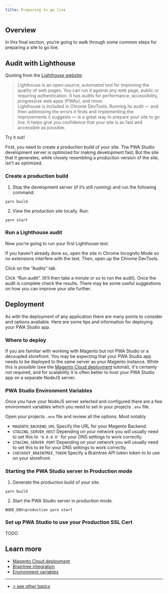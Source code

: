 ```yaml
---
title: Preparing to go live
---
```


## Overview

In this final section, you’re going to walk through some common steps for preparing a site to go live.

## Audit with Lighthouse

Quoting from the [Lighthouse website][]:

> Lighthouse is an open-source, automated tool for improving the quality of web pages. You can run it against any web page, public or requiring authentication. It has audits for performance, accessibility, progressive web apps (PWAs), and more.  
> Lighthouse is included in Chrome DevTools. Running its audit — and then addressing the errors it finds and implementing the improvements it suggests — is a great way to prepare your site to go live. It helps give you confidence that your site is as fast and accessible as possible.

Try it out!

First, you need to create a production build of your site. The PWA Studio development server is optimized for making development fast; But the site that it generates, while closely resembling a production version of the site, isn’t as optimized.

### Create a production build

1.  Stop the development server (if it’s still running) and run the following command:
```shell
yarn build
```
2.  View the production site locally. Run:
```shell
yarn start
```

### Run a Lighthouse audit

Now you’re going to run your first Lighthouse test.

If you haven’t already done so, open the site in Chrome Incognito Mode so no extensions interfere with the test. Then, open up the Chrome DevTools.

Click on the “Audits” tab.

Click “Run audit”. (It’ll then take a minute or so to run the audit). 
Once the audit is complete check the results. 
There may be some useful suggestions on how you can improve your site further.

## Deployment

As with the deployment of any application there are many points to consider and options available.
Here are some tips and information for deploying your PWA Studio app.

### Where to deploy 

If you are familiar with working with Magento but not PWA Studio or a decoupled storefront.
You may be expecting that your PWA Studio app needs to be deployed to the same server as your Magento instance.
While this is possible (see the [Magento Cloud deployment][] tutorial), it's certainly not required, 
and for scalability it is often better to host your PWA Studio app on a separate NodeJS server.

### PWA Studio Environment Variables

Once you have your NodeJS server selected and configured there are a few 
environment variables which you need to set in your projects `.env` file.

Open your projects `.env` file and review all the options.  Most notably

-   `MAGENTO_BACKEND_URL`
    Specify the URL for your Magento Backend.
-   `STAGING_SERVER_HOST`
    Depending on your network you will usually need to set this to `'0.0.0.0'` for your DNS settings to work correctly.
-   `STAGING_SERVER_PORT`
    Depending on your network you will usually need to set this to `80` for your DNS settings to work correctly.
-   `CHECKOUT_BRAINTREE_TOKEN`
    Specify a Braintree API token token to to use on your storefront.

### Starting the PWA Studio server in Production mode

1.  Generate the production build of your site.
```shell
yarn build
```
2.  Start the PWA Studio server in production mode.
```shell
NODE_ENV=production yarn start
```

### Set up PWA Studio to use your Production SSL Cert

TODO


## Learn more

-   [Magento Cloud deployment][]
-   [Braintree integration][]
-   [Environment variables][]

---
- [> see other topics](../../README.md#what-you-will-learn)

[Magento Cloud deployment]: https://magento.github.io/pwa-studio/tutorials/cloud-deploy/
[Braintree integration]: https://magento.github.io/pwa-studio/venia-pwa-concept/features/braintree/
[Environment variables]: https://magento.github.io/pwa-studio/pwa-buildpack/reference/environment-variables/
[Lighthouse website]: https://developers.google.com/web/tools/lighthouse/